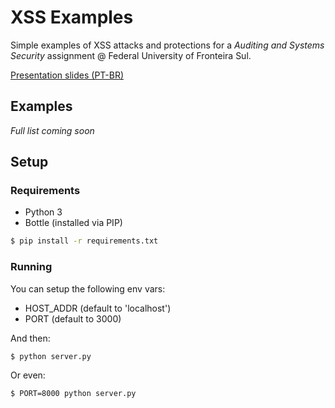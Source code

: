 XSS Examples
=================

Simple examples of XSS attacks and protections for a _Auditing and Systems
Security_ assignment @ Federal University of Fronteira Sul.

[Presentation slides (PT-BR)](https://docs.google.com/presentation/d/1bZVtv9Yo--CG1FpGTHFJFHkBYEdWvMpXwy3RrIZVmxM/edit?usp=sharing)

## Examples

*Full list coming soon*

## Setup

### Requirements

 - Python 3
 - Bottle (installed via PIP)

```sh
$ pip install -r requirements.txt
```

### Running

You can setup the following env vars:

 - HOST_ADDR (default to 'localhost')
 - PORT (default to 3000)
 
And then:

```sh
$ python server.py
```

Or even:

```sh
$ PORT=8000 python server.py
```
